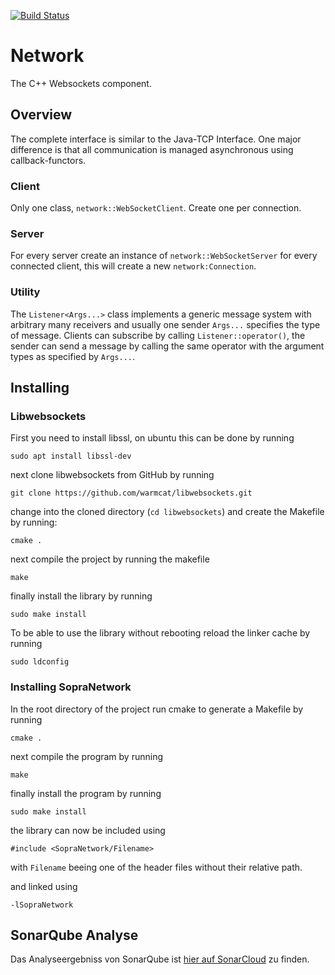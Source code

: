 [![Build Status](https://travis-ci.org/SoPra-Team-10/Network.svg?branch=master)](https://travis-ci.org/SoPra-Team-10/Network)
# Network
The C++ Websockets component.

## Overview
The complete interface is similar to the Java-TCP Interface.
One major difference is that all communication is managed asynchronous
using callback-functors.

### Client
Only one class, `network::WebSocketClient`. Create one per connection.

### Server
For every server create an instance of `network::WebSocketServer`
for every connected client, this will create 
a new `network:Connection`.

### Utility
The `Listener<Args...>` class implements a generic message system 
with arbitrary many receivers and usually one sender
`Args...` specifies the type of message. Clients can
subscribe by calling `Listener::operator()`, the sender can send
a message by calling the same operator with the argument types
as specified by `Args...`.

## Installing
### Libwebsockets
First you need to install libssl, on ubuntu this can be done by running

```
sudo apt install libssl-dev
```
next clone libwebsockets from GitHub by running

```
git clone https://github.com/warmcat/libwebsockets.git
```

change into the cloned directory (`cd libwebsockets`) and create the Makefile by running:

```
cmake .
```

next compile the project by running the makefile

```
make
```

finally install the library by running

```
sudo make install
```

To be able to use the library without rebooting reload the linker cache by running

```
sudo ldconfig
```

### Installing SopraNetwork
In the root directory of the  project run cmake to generate a Makefile by running
```
cmake .
```
next compile the program by running
```
make
```
finally install the program by running
```
sudo make install
```
the library can now be included using

```
#include <SopraNetwork/Filename>
```
with `Filename` beeing one of the header files without their relative path.

and linked using

```
-lSopraNetwork
```

## SonarQube Analyse
Das Analyseergebniss von SonarQube ist [hier auf SonarCloud](https://sonarcloud.io/dashboard?id=SoPra-Team-10_Network) zu finden.